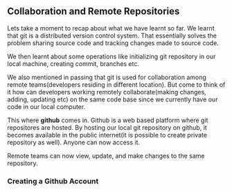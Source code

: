 ## Collaboration and Remote Repositories

Lets take a moment to recap about what we have learnt so far. We learnt that git is a distributed version control system. That essentially solves the problem sharing source code and tracking changes made to source code.

We then learnt about some operations like initializing git repository in our local machine, creating commit, branches etc.

We also mentioned in passing that git is used for collaboration among remote teams(developers residing in different location). But come to think of it how can developers working remotely collaborate(making changes, adding, updating etc) on the same code base since we currently have our code in our local computer.

This where **github** comes in.  Github is a web based platform where git repositores are hosted. By hosting our local git repository on github, it becomes available in the public internet(it is possible to create private repository as well). Anyone can now access it.

Remote teams can now view, update, and make changes to the same repository.

### Creating a Github Account
<div style="padding: 2000px;">
step 1: Head over to [join github.com](https://github.com/join)
</div>

step 2: Next enter your username, password, and email
<div style="padding: 200px;">
<img src="https://darey-io-nonprod-pbl-projects.s3.eu-west-2.amazonaws.com/practices/step1-join-github.PNG"> &nbsp;  

</div>

step 3: Next click on the verify buttom to very your identity

<img src="https://darey-io-nonprod-pbl-projects.s3.eu-west-2.amazonaws.com/practices/step2-join-github.PNG"> &nbsp;  

step: 4 Next click on the Create buttom to create your account

<img src="https://darey-io-nonprod-pbl-projects.s3.eu-west-2.amazonaws.com/practices/step3-join-github.PNG">

step 5: An activation code will be sent to your email, enter the code in textboxes provided then click continue

<img src="https://darey-io-nonprod-pbl-projects.s3.eu-west-2.amazonaws.com/practices/step5-join-github.PNG">

step 6: Select your preferences and click continue

<img src="https://darey-io-nonprod-pbl-projects.s3.eu-west-2.amazonaws.com/practices/step6-join-github.PNG">

step 6: A list of github plans will be shown to you. Click continue for free

<img src="https://darey-io-nonprod-pbl-projects.s3.eu-west-2.amazonaws.com/practices/step7-join-github.PNG">


### Creating your First Repository

step 1: click on the plus sign at the top right coner of your github account. A drop dwon menu will appear, select new repository

<img src="https://darey-io-nonprod-pbl-projects.s3.eu-west-2.amazonaws.com/practices/create-git-repo.PNG">


step 2: fill out the form by adding a unique repository name, description and ticking the box to add a Readme.md file

<img src="https://darey-io-nonprod-pbl-projects.s3.eu-west-2.amazonaws.com/practices/create-git-repo-2.PNG">


step 3: click the green button below to create your repository.

<img src="https://darey-io-nonprod-pbl-projects.s3.eu-west-2.amazonaws.com/practices/create-git-repo-3.PNG">


### Pushing your Local git Repository to your Remote github Repository.

In provious lessons, we have writting our story in our local git repository. Our friend is interested in contributing to our story but he is unable to do so because we currently have our story locally in our machine.

Having created a github account and a github repository in earlier steps, Lets send a copy of our story to our repository in github.

We will achieve this by following the steps bellow:

-  Add a remote repository to the local repository using the command below:

```
git remote add origin <link to your github repo>

```


<img src="https://darey-io-nonprod-pbl-projects.s3.eu-west-2.amazonaws.com/practices/git-add-remote.PNG">


To get the remote link click on the green button code, copy the https link. A screenshot is shown below.


<img src="https://darey-io-nonprod-pbl-projects.s3.eu-west-2.amazonaws.com/practices/Git-repo-link.PNG">



-  After commiting your changes in your local repo. You push the content to the remote repo using the command below:

```
git push origin <branch name>

```

<img src="https://darey-io-nonprod-pbl-projects.s3.eu-west-2.amazonaws.com/practices/pushing-to-github-repo.PNG">

The word origin refers to your remote repo link, it evaluates to the remote repo url. It can be any word you choose. 


### Cloning Remote Git Repository

In the last Lesson, We successfully added a remote git repository and pushed our story in the local repository. Now our friend can now make contributions to our story.

Give it a thought, will he be working on our story on github directly on make a local copy?

Best practice dictates that he makes a copy of our story locally in his local machine, creates a branch where he can make all the modifications he sees fit.

But how is he going to make a local copy of our story in his loacl macheine? *Git clone* command to the rescue.

The git clone command helps us make a copy of remote repository in our local machine. See it as a git tool for downloading remote repository into our local machine. The command is as follows:

```
git clone <link to your remote repository>

```

<img src="https://darey-io-nonprod-pbl-projects.s3.eu-west-2.amazonaws.com/practices/git-clone.PNG">









